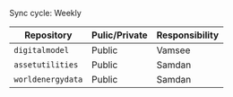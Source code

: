 Sync cycle: Weekly

| Repository | Pulic/Private | Responsibility | 
|------------|----------------|-----------------|
| `digitalmodel` | Public         | Vamsee   |
| `assetutilities` | Public         | Samdan   |
| `worldenergydata` | Public         | Samdan   |
